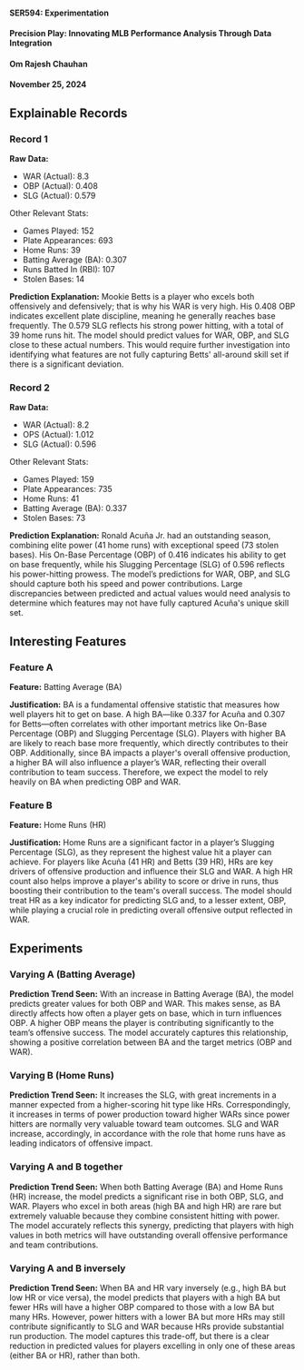 #### SER594: Experimentation
#### Precision Play: Innovating MLB Performance Analysis Through Data Integration
#### Om Rajesh Chauhan
#### November 25, 2024


## Explainable Records
### Record 1
**Raw Data:** 
* WAR (Actual): 8.3
* OBP (Actual): 0.408
* SLG (Actual): 0.579

Other Relevant Stats:
* Games Played: 152
* Plate Appearances: 693
* Home Runs: 39
* Batting Average (BA): 0.307
* Runs Batted In (RBI): 107
* Stolen Bases: 14

**Prediction Explanation:** Mookie Betts is a player who excels both offensively and defensively; that is why his WAR is very high. His 0.408 OBP indicates excellent plate discipline, meaning he generally reaches base frequently. The 0.579 SLG reflects his strong power hitting, with a total of 39 home runs hit. The model should predict values for WAR, OBP, and SLG close to these actual numbers. This would require further investigation into identifying what features are not fully capturing Betts' all-around skill set if there is a significant deviation.


### Record 2
**Raw Data:** 
* WAR (Actual): 8.2
* OPS (Actual): 1.012
* SLG (Actual): 0.596

Other Relevant Stats:
* Games Played: 159
* Plate Appearances: 735
* Home Runs: 41
* Batting Average (BA): 0.337
* Stolen Bases: 73

**Prediction Explanation:** Ronald Acuña Jr. had an outstanding season, combining elite power (41 home runs) with exceptional speed (73 stolen bases). His On-Base Percentage (OBP) of 0.416 indicates his ability to get on base frequently, while his Slugging Percentage (SLG) of 0.596 reflects his power-hitting prowess. The model’s predictions for WAR, OBP, and SLG should capture both his speed and power contributions. Large discrepancies between predicted and actual values would need analysis to determine which features may not have fully captured Acuña's unique skill set.


## Interesting Features
### Feature A
**Feature:** Batting Average (BA)

**Justification:** BA is a fundamental offensive statistic that measures how well players hit to get on base. A high BA—like 0.337 for Acuña and 0.307 for Betts—often correlates with other important metrics like On-Base Percentage (OBP) and Slugging Percentage (SLG). Players with higher BA are likely to reach base more frequently, which directly contributes to their OBP. Additionally, since BA impacts a player's overall offensive production, a higher BA will also influence a player’s WAR, reflecting their overall contribution to team success. Therefore, we expect the model to rely heavily on BA when predicting OBP and WAR.

### Feature B
**Feature:** Home Runs (HR)

**Justification:** Home Runs are a significant factor in a player’s Slugging Percentage (SLG), as they represent the highest value hit a player can achieve. For players like Acuña (41 HR) and Betts (39 HR), HRs are key drivers of offensive production and influence their SLG and WAR. A high HR count also helps improve a player's ability to score or drive in runs, thus boosting their contribution to the team's overall success. The model should treat HR as a key indicator for predicting SLG and, to a lesser extent, OBP, while playing a crucial role in predicting overall offensive output reflected in WAR.

## Experiments 
### Varying A (Batting Average)
**Prediction Trend Seen:** With an increase in Batting Average (BA), the model predicts greater values for both OBP and WAR. This makes sense, as BA directly affects how often a player gets on base, which in turn influences OBP. A higher OBP means the player is contributing significantly to the team’s offensive success. The model accurately captures this relationship, showing a positive correlation between BA and the target metrics (OBP and WAR).

### Varying B (Home Runs)
**Prediction Trend Seen:** It increases the SLG, with great increments in a manner expected from a higher-scoring hit type like HRs. Correspondingly, it increases in terms of power production toward higher WARs since power hitters are normally very valuable toward team outcomes. SLG and WAR increase, accordingly, in accordance with the role that home runs have as leading indicators of offensive impact.

### Varying A and B together
**Prediction Trend Seen:** When both Batting Average (BA) and Home Runs (HR) increase, the model predicts a significant rise in both OBP, SLG, and WAR. Players who excel in both areas (high BA and high HR) are rare but extremely valuable because they combine consistent hitting with power. The model accurately reflects this synergy, predicting that players with high values in both metrics will have outstanding overall offensive performance and team contributions.

### Varying A and B inversely
**Prediction Trend Seen:** When BA and HR vary inversely (e.g., high BA but low HR or vice versa), the model predicts that players with a high BA but fewer HRs will have a higher OBP compared to those with a low BA but many HRs. However, power hitters with a lower BA but more HRs may still contribute significantly to SLG and WAR because HRs provide substantial run production. The model captures this trade-off, but there is a clear reduction in predicted values for players excelling in only one of these areas (either BA or HR), rather than both.
